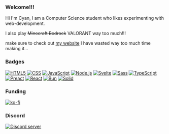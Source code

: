 ### Welcome!!!

Hi I'm Cyan, I am a Computer Science student who likes experimenting with web-development.
<!--- feel free to ask me to make you a website, I will make one if I'm bored enough... --->

I also play ~~Minecraft Bedrock~~ VALORANT way too much!!!

make sure to check out [my website](https://cyan-2048.github.io/about) I have wasted way too much time making it...

### Badges
[![HTML5](https://img.shields.io/badge/HTML5-E34F26?style=for-the-badge&logo=HTML5&logoColor=FFFFFF)](#)
[![CSS](https://img.shields.io/badge/CSS-663399?style=for-the-badge&logo=CSS&logoColor=FFFFFF)](#)
[![JavaScript](https://img.shields.io/badge/JavaScript-222222?style=for-the-badge&logo=JavaScript&logoColor=F7DF1E)](#)
[![Node.js](https://img.shields.io/badge/Node.js-5FA04E?style=for-the-badge&logo=Node.js&logoColor=FFFFFF)](#)
[![Svelte](https://img.shields.io/badge/Svelte-FF3E00?style=for-the-badge&logo=Svelte&logoColor=FFFFFF)](#)
[![Sass](https://img.shields.io/badge/Sass-CC6699?style=for-the-badge&logo=Sass&logoColor=FFFFFF)](#)
[![TypeScript](https://img.shields.io/badge/TypeScript-3178C6?style=for-the-badge&logo=TypeScript&logoColor=FFFFFF)](#)
[![Preact](https://img.shields.io/badge/Preact-673AB8?style=for-the-badge&logo=Preact&logoColor=FFFFFF)](#)
[![React](https://img.shields.io/badge/React-222222?style=for-the-badge&logo=React&logoColor=61DAFB)](#)
[![Bun](https://img.shields.io/badge/Bun-000000?style=for-the-badge&logo=Bun&logoColor=FFFFFF)](#)
[![Solid](https://img.shields.io/badge/Solid-2C4F7C?style=for-the-badge&logo=Solid&logoColor=FFFFFF)](#)

### Funding
[![ko-fi](https://ko-fi.com/img/githubbutton_sm.svg)](https://ko-fi.com/H2H7LIPNW)

### Discord
[![Discord server](https://invidget.switchblade.xyz/W9DF2q3Vv2)](https://discord.gg/W9DF2q3Vv2)

<!---
cyan-2048/cyan-2048 is a ✨ special ✨ repository because its `README.md` (this file) appears on your GitHub profile.
You can click the Preview link to take a look at your changes.

I am an impostor
--->
